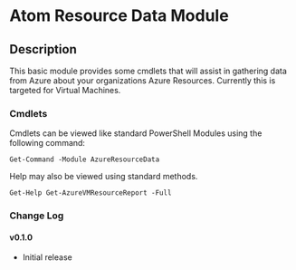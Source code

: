 # Atom Resource Data Module
## Description
This basic module provides some cmdlets that will assist in gathering data from Azure about your organizations Azure Resources. Currently this is targeted for Virtual Machines.

### Cmdlets
Cmdlets can be viewed like standard PowerShell Modules using the following command:
```
Get-Command -Module AzureResourceData
```

Help may also be viewed using standard methods.
```
Get-Help Get-AzureVMResourceReport -Full
```

### Change Log
#### v0.1.0
* Initial release